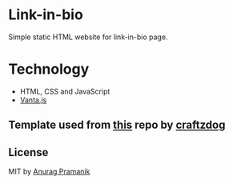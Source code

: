 # Link-in-bio

Simple static HTML website for link-in-bio page.

# Technology

- HTML, CSS and JavaScript
- [Vanta.js](https://www.vantajs.com/)

## Template used from [this](https://github.com/craftzdog/link-in-bio) repo by [craftzdog](https://github.com/craftzdog)

## License

MIT by [Anurag Pramanik](mailto:p.anurag@outlook.com)

